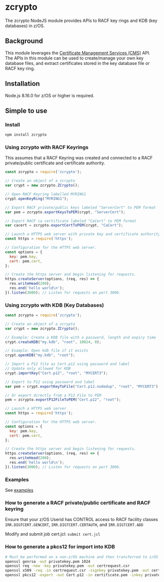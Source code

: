 # zcrypto
The zcrypto NodeJS module provides APIs to RACF key rings and KDB (key databases) in z/OS.

## Background

This module leverages the [Certificate Management Services (CMS)](https://www.ibm.com/support/knowledgecenter/en/SSLTBW_2.4.0/com.ibm.zos.v2r4.gska100/sssl2cms1000455.htm) API.
The APIs in this module can be used to create/manage your own key database files,
and extract certificates stored in the key database file or RACF key ring.

## Installation

<!--
This is a [Node.js](https://nodejs.org/en/) module available through the
[npm registry](https://www.npmjs.com/).
-->

Node.js 8.16.0 for z/OS or higher is required.

## Simple to use

### Install

```bash
npm install zcrypto
```

### Using zcrypto with RACF Keyrings
This assumes that a RACF Keyring was created and connected to a RACF private/public certificate and certificate authority.

```js
const zcrypto = require('zcrypto');

// Create an object of a zcrypto
var crypt = new zcrypto.ZCrypto();

// Open RACF Keyring labelled MYRING1
crypt.openKeyRing("MYRING1");

// Export RACF private/public keys labeled "ServerCert" to PEM format
var pem = zcrypto.exportKeysToPEM(crypt, "ServerCert");

// Export RACF ca certificate labeled "CaCert" to PEM format
var cacert = zcrypto.exportCertToPEM(crypt, "CaCert");

// Launch a HTTPS web server with private key and certificate authority
const https = require('https'); 

// Configuration for the HTTPS web server.
const options = {
  key: pem.key,
  cert: pem.cert,
};

// Create the https server and begin listening for requests.
https.createServer(options, (req, res) => {
  res.writeHead(200); 
  res.end('hello world\n'); 
}).listen(3000); // Listen for requests on port 3000.
```

### Using zcrypto with KDB (Key Databases)

```js
const zcrypto = require('zcrypto');

// Create an object of a zcrypto
var crypt = new zcrypto.ZCrypto();

// Example: Create a KDB file with a password, length and expiry time
crypt.createKDB("my.kdb", "root", 10024, 0);

// Example: Open kdb file if it exists
crypt.openKDB("my.kdb", "root");

// Import a P12 file as Cert.p12 using password and label
// Update only allowed for KDB
crypt.importKey("Cert.p12", "root", "MYCERT3");

// Export to P12 using password and label
var pem = crypt.exportKeyToFile("Cert.p12.nodedup", "root", "MYCERT3");

// Or export directly from a P12 File to PEM
pem = zcrypto.exportP12FileToPEM("Cert.p12", "root");

// Launch a HTTPS web server
const https = require('https'); 

// Configuration for the HTTPS web server.
const options = {
  key: pem.key,
  cert: pem.cert,
};

// Create the https server and begin listening for requests.
https.createServer(options, (req, res) => {
  res.writeHead(200); 
  res.end('hello world\n'); 
}).listen(3000); // Listen for requests on port 3000.
```

### Examples
See [examples](/examples) 

### How to generate a RACF private/public certificate and RACF keyring
Ensure that your z/OS Userid has CONTROL access to RACF facility classes `IRR.DIGTCERT.GENCERT`, `IRR.DIGTCERT.CERTAUTH`, and `IRR.DIGTCERT.ADD`

Modify and submit job cert.jcl:
`submit cert.jcl`

### How to generate a pkcs12 for import into KDB
```bash
# Must be performed on a non-z/OS machine and then transferred to z/OS as binary
openssl genrsa -out privatekey.pem 1024 
openssl req -new -key privatekey.pem -out certrequest.csr
openssl x509 -req -in certrequest.csr -signkey privatekey.pem -out certificate.pem
openssl pkcs12 -export -out Cert.p12 -in certificate.pem -inkey privatekey.pem -passin pass:password -passout pass:password
```
